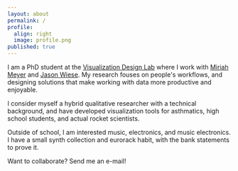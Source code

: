 ```yaml
---
layout: about
permalink: /
profile:
  align: right
  image: profile.png
published: true
---
```


I am a PhD student at the [Visualization Design Lab](https://vdl.sci.utah.edu/) where I work with [Miriah Meyer](https://www.cs.utah.edu/~miriah/) and [Jason Wiese](https://www.cs.utah.edu/~wiese/).  My research fouses on people's workflows, and designing solutions that make working with data more productive and enjoyable.  

I consider myself a hybrid qualitative researcher with a technical background, and have developed visualization tools for asthmatics, high school students, and actual rocket scientists. 

Outside of school, I am interested music, electronics, and music electronics.  I have a small synth collection and eurorack habit, with the bank statements to prove it.

Want to collaborate?  Send me an e-mail!
